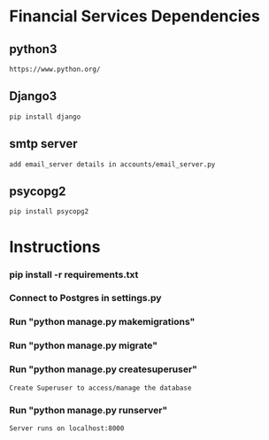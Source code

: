 # Financial Services Dependencies

## python3
    https://www.python.org/
## Django3
    pip install django
## smtp server
    add email_server details in accounts/email_server.py
## psycopg2
    pip install psycopg2

# Instructions

### pip install -r requirements.txt
### Connect to Postgres in settings.py
### Run "python manage.py makemigrations"
### Run "python manage.py migrate"
### Run "python manage.py createsuperuser"
	Create Superuser to access/manage the database 
### Run "python manage.py runserver"
	Server runs on localhost:8000
